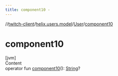 ```yaml
---
title: component10 -
---
```

//[twitch-client](../../index.md)/[helix.users.model](../index.md)/[User](index.md)/[component10](component10.md)



# component10  
[jvm]  
Content  
operator fun [component10](component10.md)(): [String](https://kotlinlang.org/api/latest/jvm/stdlib/kotlin/-string/index.html)?  



